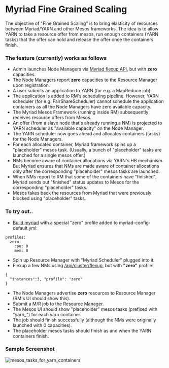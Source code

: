 # Myriad Fine Grained Scaling

The objective of "Fine Grained Scaling" is to bring elasticity of resources between Myriad/YARN and other Mesos frameworks. The idea is to allow YARN to take a resource offer from mesos, run enough containers (YARN tasks) that the offer can hold and release the offer once the containers finish.

### The feature (currently) works as follows

* Admin launches Node Managers via [Myriad flexup API](API.md), but with **zero** capacities.
* The Node Managers report **zero** capacities to the Resource Manager upon registration.
* A user submits an application to YARN (for e.g. a MapReduce job).
* The application is added to RM's scheduling pipeline. However, YARN scheduler (for e.g. FairShareScheduler) cannot schedule the application containers as all the Node Managers have zero available capacity.
* The Myriad Mesos Framework (running inside RM) subsequently receives resource offers from Mesos.
* An offer (from a slave node that's already running a NM) is projected to YARN scheduler as "available capacity" on the Node Manager.
* The YARN scheduler now goes ahead and allocates containers (tasks) for the Node Managers.
* For each allocated container, Myriad framework spins up a "placeholder" mesos task. (Usually, a bunch of "placeholder" tasks are launched for a single mesos offer.)
* NMs become aware of container allocations via YARN's HB mechanism. But Myriad ensures that NMs are made aware of container allocations only after the corresponding "placeholder" mesos tasks are launched.
* When NMs report to RM that some of the containers have "finished", Myriad sends out "finished" status updates to Mesos for the corresponding "placeholder" tasks.
* Mesos takes back the resources from Myriad that were previously blocked using "placeholder" tasks.

### To try out..

* [Build myriad](myriad-dev.md) with a special "zero" profile added to myriad-config-default.yml:
```
profiles:
  zero:
    cpu: 0
    mem: 0
```
* Spin up Resource Manager with "Myriad Scheduler" plugged into it.
* Flexup a few NMs using [/api/cluster/flexup](API.md), but with **"zero"** profile:
```
{
  "instances":3, "profile": "zero"
}
```
* The Node Managers advertise **zero** resources to Resource Manager (RM's UI should show this).
* Submit a M/R job to the Resource Manager.
* The Mesos UI should show "placeholder" mesos tasks (prefixed with "yarn_") for each yarn container. 
* The job should finish successfully (although the NMs were originally launched with 0 capacities).
* The placeholder mesos tasks should finish as and when the YARN containers finish.

### Sample Screenshot

![mesos_tasks_for_yarn_containers](https://cloud.githubusercontent.com/assets/3505177/7049736/d7995bf8-ddd0-11e4-850d-c59bca1fd1bf.png)
